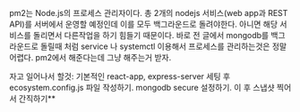 pm2는 Node.js의 프로세스 관리자이다. 총 2개의 nodejs 서비스(web app과 REST API)를 서버에서 운영할 예정인데 이를 모두 백그라운드로 돌려야한다. 
아니면 해당 서비스를 돌리면서 다른작업을 하기 힘들기 때문이다. 바로 전 글에서 mongodb를 백그라운드로 돌릴때 처럼 service 나 systemctl 이용해서 프로세스를 관리하는것은 정말 어렵다. 
pm2에서 해준다는데 그냥 해주는거 받자.

자고 일어나서 할것: 기본적인 react-app, express-server 세팅 후 ecosystem.config.js 파일 작성하기. mongodb secure 설정하기.
이 후 스냅샷 찍어서 간직하기**


